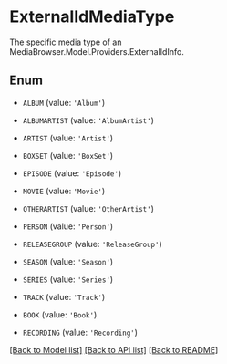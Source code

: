 # ExternalIdMediaType

The specific media type of an MediaBrowser.Model.Providers.ExternalIdInfo.

## Enum

* `ALBUM` (value: `'Album'`)

* `ALBUMARTIST` (value: `'AlbumArtist'`)

* `ARTIST` (value: `'Artist'`)

* `BOXSET` (value: `'BoxSet'`)

* `EPISODE` (value: `'Episode'`)

* `MOVIE` (value: `'Movie'`)

* `OTHERARTIST` (value: `'OtherArtist'`)

* `PERSON` (value: `'Person'`)

* `RELEASEGROUP` (value: `'ReleaseGroup'`)

* `SEASON` (value: `'Season'`)

* `SERIES` (value: `'Series'`)

* `TRACK` (value: `'Track'`)

* `BOOK` (value: `'Book'`)

* `RECORDING` (value: `'Recording'`)

[[Back to Model list]](../README.md#documentation-for-models) [[Back to API list]](../README.md#documentation-for-api-endpoints) [[Back to README]](../README.md)


